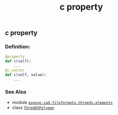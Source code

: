 ﻿---
title: c property
second_title: Aspose.CAD for Python via .NET API References
description: 
type: docs
weight: 50
url: /aspose.cad.fileformats.threeds.elements/threedspolygon/c/
is_root: false
---

## c property

### Definition:
```python
@property
def c(self):
    ...
@c.setter
def c(self, value):
    ...
```

### See Also
* module [`aspose.cad.fileformats.threeds.elements`](../../)
* class [`ThreeDSPolygon`](/cad/python-net/aspose.cad.fileformats.threeds.elements/threedspolygon)
